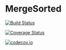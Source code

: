 # MergeSorted

[![Build Status](https://travis-ci.org/vvjn/MergeSorted.jl.svg?branch=master)](https://travis-ci.org/vvjn/MergeSorted.jl)

[![Coverage Status](https://coveralls.io/repos/vvjn/MergeSorted.jl/badge.svg?branch=master&service=github)](https://coveralls.io/github/vvjn/MergeSorted.jl?branch=master)

[![codecov.io](http://codecov.io/github/vvjn/MergeSorted.jl/coverage.svg?branch=master)](http://codecov.io/github/vvjn/MergeSorted.jl?branch=master)
